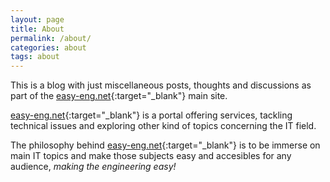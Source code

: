 ```yaml
---
layout: page
title: About
permalink: /about/
categories: about
tags: about
---
```


This is a blog with just miscellaneous posts, thoughts and discussions as part of the [easy-eng.net][easy-eng]{:target="_blank"} main site.

[easy-eng.net][easy-eng]{:target="_blank"} is a portal offering services, tackling technical issues and exploring other kind of topics concerning the IT field.

The philosophy behind [easy-eng.net][easy-eng]{:target="_blank"} is to be immerse on main IT topics and make those subjects easy and accesibles for any audience, *making the engineering easy!*

[easy-eng]: http://easy-eng.net/
